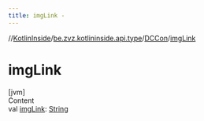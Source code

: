 ```yaml
---
title: imgLink -
---
```

//[KotlinInside](../../index.md)/[be.zvz.kotlininside.api.type](../index.md)/[DCCon](index.md)/[imgLink](img-link.md)



# imgLink  
[jvm]  
Content  
val [imgLink](img-link.md): [String](https://kotlinlang.org/api/latest/jvm/stdlib/kotlin/-string/index.html)  



